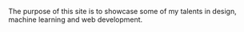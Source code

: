 The purpose of this site is to showcase some of my talents in design, machine learning and web development.
